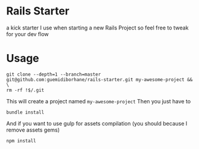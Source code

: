 # Rails Starter
a kick starter I use when starting a new Rails Project so feel free to tweak for your dev flow

# Usage
```
git clone --depth=1 --branch=master git@github.com:guemidiborhane/rails-starter.git my-awesome-project && \
rm -rf !$/.git
```
This will create a project named `my-awesome-project` Then you just have to
```
bundle install
```
And if you want to use gulp for assets compilation (you should because I remove assets gems)
```
npm install
```
